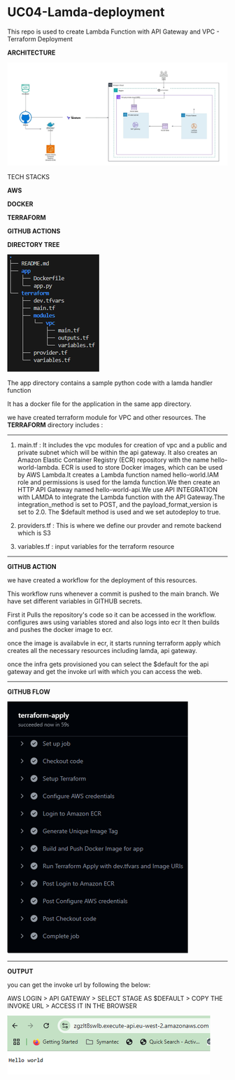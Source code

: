 # UC04-Lamda-deployment
This repo is used to create Lambda Function with API Gateway and VPC - Terraform Deployment

**ARCHITECTURE**

![alt text](<lamda function architecture-1.jpg>)

TECH STACKS

**AWS**

**DOCKER**

**TERRAFORM**

**GITHUB ACTIONS**


**DIRECTORY TREE**

![alt text](<diagram uc04.PNG>)


The app directory contains a sample python code with a lamda handler function

It has a docker file for the application in the same app directory.

we have created terraform module for VPC and other resources. The **TERRAFORM** directory includes :

********************************************************************
1. main.tf : It includes the vpc modules for creation of vpc and a public and private subnet which will be within the api gateway. It also creates an Amazon Elastic Container Registry (ECR) repository with the name hello-world-lambda. ECR is used to store Docker images, which can be used by AWS Lambda.It creates a Lambda function named hello-world.IAM role and permissions is used for the lamda function.We then create an HTTP API Gateway named hello-world-api.We use API INTEGRATION with LAMDA to integrate the Lambda function with the API Gateway.The integration_method is set to POST, and the payload_format_version is set to 2.0.
The $default method is used and we set autodeploy to true.

2. providers.tf : This is where we define our provder and remote backend which is S3

3. variables.tf : input variables for the terraform resource

***********************************************************
**GITHUB ACTION**

we have created a workflow for the deployment of this resources. 

This workflow runs whenever a commit is pushed to the main branch. We have set different variables in GITHUB secrets.

First it Pulls the repository's code so it can be accessed in the workflow.
configures aws using variables stored and also logs into ecr
It then builds and pushes the docker image to ecr.

once the image is availabvle in ecr, it starts running terraform apply which creates all the necessary resources including lamda, api gateway.

once the infra gets provisioned you can select the $default for the api gateway and get the invoke url with which you can access the web.

*************************************************************

**GITHUB FLOW**


![alt text](<github flow.PNG>)

**************************************************************

**OUTPUT**

you can get the invoke url by following the below:

AWS LOGIN > API GATEWAY > SELECT STAGE AS $DEFAULT > COPY THE INVOKE URL > ACCESS IT IN THE BROWSER

![alt text](output.PNG)

<!-- Adding OIDC -->




            







